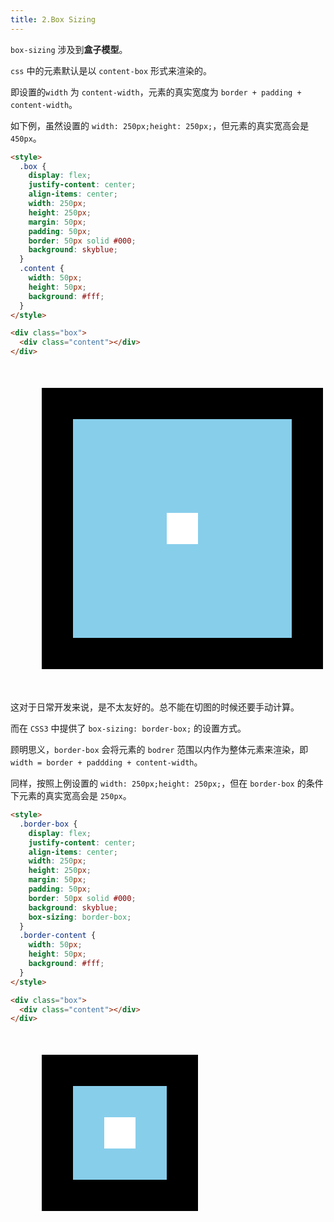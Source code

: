 ```yaml
---
title: 2.Box Sizing
---
```


`box-sizing` 涉及到**盒子模型**。

`css` 中的元素默认是以 `content-box` 形式来渲染的。

即设置的`width` 为 `content-width`，元素的真实宽度为 `border + padding + content-width`。

如下例，虽然设置的 `width: 250px;height: 250px;`，但元素的真实宽高会是 `450px`。

```html
<style>
  .box {
    display: flex;
    justify-content: center;
    align-items: center;
    width: 250px;
    height: 250px;
    margin: 50px;
    padding: 50px;
    border: 50px solid #000;
    background: skyblue;
  }
  .content {
    width: 50px;
    height: 50px;
    background: #fff;
  }
</style>

<div class="box">
  <div class="content"></div>
</div>
```

<style scoped>
  .box {
    display: flex;
    justify-content: center;
    align-items: center;
    width: 250px;
    height: 250px;
    margin: 50px;
    padding: 50px;
    border: 50px solid #000;
    background: skyblue;
  }
  .content {
    width: 50px;
    height: 50px;
    background: #fff;
  }
</style>

<div class="box">
  <div class="content"></div>
</div>

这对于日常开发来说，是不太友好的。总不能在切图的时候还要手动计算。

而在 `CSS3` 中提供了 `box-sizing: border-box;` 的设置方式。

顾明思义，`border-box` 会将元素的 `bodrer` 范围以内作为整体元素来渲染，即 `width = border + paddding + content-width`。

同样，按照上例设置的 `width: 250px;height: 250px;`，但在 `border-box` 的条件下元素的真实宽高会是 `250px`。

```html
<style>
  .border-box {
    display: flex;
    justify-content: center;
    align-items: center;
    width: 250px;
    height: 250px;
    margin: 50px;
    padding: 50px;
    border: 50px solid #000;
    background: skyblue;
    box-sizing: border-box;
  }
  .border-content {
    width: 50px;
    height: 50px;
    background: #fff;
  }
</style>

<div class="box">
  <div class="content"></div>
</div>
```

<style scoped>
  .border-box {
    display: flex;
    justify-content: center;
    align-items: center;
    width: 250px;
    height: 250px;
    margin: 50px;
    padding: 50px;
    border: 50px solid #000;
    background: skyblue;
    box-sizing: border-box;
  }
  .border-content {
    width: 50px;
    height: 50px;
    background: #fff;
  }
</style>

<div class="border-box">
  <div class="border-content"></div>
</div>
